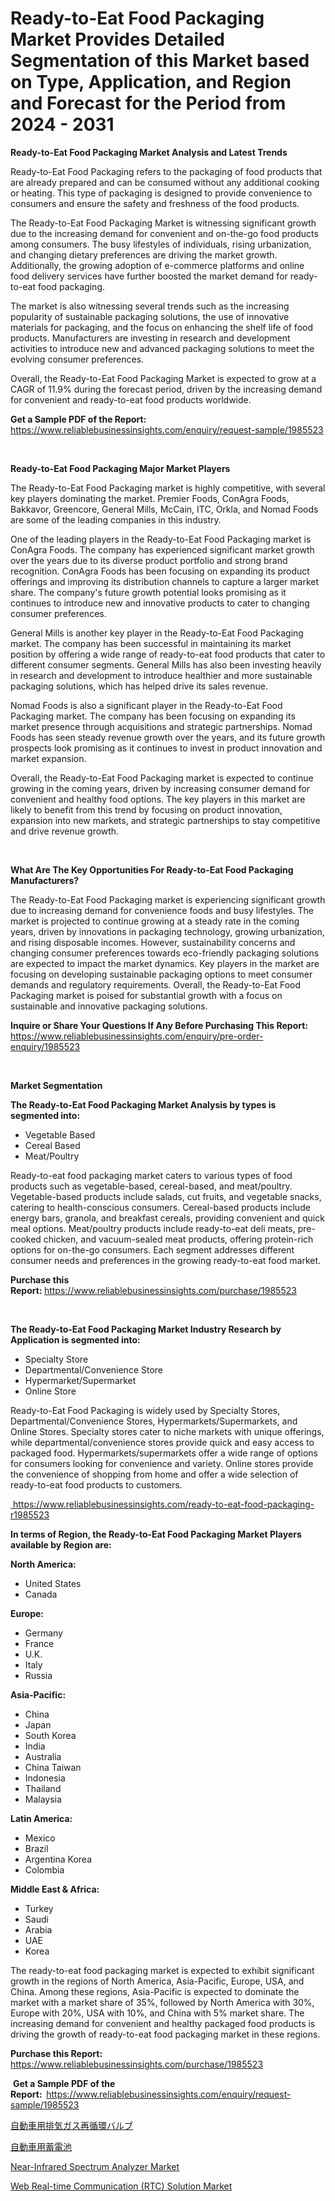 <p><h1>Ready-to-Eat Food Packaging Market Provides Detailed Segmentation of this Market based on Type, Application, and Region and Forecast for the Period from 2024 - 2031</h1></p><p><strong>Ready-to-Eat Food Packaging Market Analysis and Latest Trends</strong></p>
<p><p>Ready-to-Eat Food Packaging refers to the packaging of food products that are already prepared and can be consumed without any additional cooking or heating. This type of packaging is designed to provide convenience to consumers and ensure the safety and freshness of the food products.</p><p>The Ready-to-Eat Food Packaging Market is witnessing significant growth due to the increasing demand for convenient and on-the-go food products among consumers. The busy lifestyles of individuals, rising urbanization, and changing dietary preferences are driving the market growth. Additionally, the growing adoption of e-commerce platforms and online food delivery services have further boosted the market demand for ready-to-eat food packaging.</p><p>The market is also witnessing several trends such as the increasing popularity of sustainable packaging solutions, the use of innovative materials for packaging, and the focus on enhancing the shelf life of food products. Manufacturers are investing in research and development activities to introduce new and advanced packaging solutions to meet the evolving consumer preferences.</p><p>Overall, the Ready-to-Eat Food Packaging Market is expected to grow at a CAGR of 11.9% during the forecast period, driven by the increasing demand for convenient and ready-to-eat food products worldwide.</p></p>
<p><strong>Get a Sample PDF of the Report:&nbsp;</strong> <a href="https://www.reliablebusinessinsights.com/enquiry/request-sample/1985523">https://www.reliablebusinessinsights.com/enquiry/request-sample/1985523</a></p>
<p>&nbsp;</p>
<p><strong>Ready-to-Eat Food Packaging Major Market Players</strong></p>
<p><p>The Ready-to-Eat Food Packaging market is highly competitive, with several key players dominating the market. Premier Foods, ConAgra Foods, Bakkavor, Greencore, General Mills, McCain, ITC, Orkla, and Nomad Foods are some of the leading companies in this industry.</p><p>One of the leading players in the Ready-to-Eat Food Packaging market is ConAgra Foods. The company has experienced significant market growth over the years due to its diverse product portfolio and strong brand recognition. ConAgra Foods has been focusing on expanding its product offerings and improving its distribution channels to capture a larger market share. The company's future growth potential looks promising as it continues to introduce new and innovative products to cater to changing consumer preferences.</p><p>General Mills is another key player in the Ready-to-Eat Food Packaging market. The company has been successful in maintaining its market position by offering a wide range of ready-to-eat food products that cater to different consumer segments. General Mills has also been investing heavily in research and development to introduce healthier and more sustainable packaging solutions, which has helped drive its sales revenue.</p><p>Nomad Foods is also a significant player in the Ready-to-Eat Food Packaging market. The company has been focusing on expanding its market presence through acquisitions and strategic partnerships. Nomad Foods has seen steady revenue growth over the years, and its future growth prospects look promising as it continues to invest in product innovation and market expansion.</p><p>Overall, the Ready-to-Eat Food Packaging market is expected to continue growing in the coming years, driven by increasing consumer demand for convenient and healthy food options. The key players in this market are likely to benefit from this trend by focusing on product innovation, expansion into new markets, and strategic partnerships to stay competitive and drive revenue growth.</p></p>
<p>&nbsp;</p>
<p><strong>What Are The Key Opportunities For Ready-to-Eat Food Packaging Manufacturers?</strong></p>
<p><p>The Ready-to-Eat Food Packaging market is experiencing significant growth due to increasing demand for convenience foods and busy lifestyles. The market is projected to continue growing at a steady rate in the coming years, driven by innovations in packaging technology, growing urbanization, and rising disposable incomes. However, sustainability concerns and changing consumer preferences towards eco-friendly packaging solutions are expected to impact the market dynamics. Key players in the market are focusing on developing sustainable packaging options to meet consumer demands and regulatory requirements. Overall, the Ready-to-Eat Food Packaging market is poised for substantial growth with a focus on sustainable and innovative packaging solutions.</p></p>
<p><strong>Inquire or Share Your Questions If Any Before Purchasing This Report:</strong> <a href="https://www.reliablebusinessinsights.com/enquiry/pre-order-enquiry/1985523">https://www.reliablebusinessinsights.com/enquiry/pre-order-enquiry/1985523</a></p>
<p>&nbsp;</p>
<p><strong>Market Segmentation</strong></p>
<p><strong>The Ready-to-Eat Food Packaging Market Analysis by types is segmented into:</strong></p>
<p><ul><li>Vegetable Based</li><li>Cereal Based</li><li>Meat/Poultry</li></ul></p>
<p><p>Ready-to-eat food packaging market caters to various types of food products such as vegetable-based, cereal-based, and meat/poultry. Vegetable-based products include salads, cut fruits, and vegetable snacks, catering to health-conscious consumers. Cereal-based products include energy bars, granola, and breakfast cereals, providing convenient and quick meal options. Meat/poultry products include ready-to-eat deli meats, pre-cooked chicken, and vacuum-sealed meat products, offering protein-rich options for on-the-go consumers. Each segment addresses different consumer needs and preferences in the growing ready-to-eat food market.</p></p>
<p><strong>Purchase this Report:&nbsp;</strong><a href="https://www.reliablebusinessinsights.com/purchase/1985523">https://www.reliablebusinessinsights.com/purchase/1985523</a></p>
<p>&nbsp;</p>
<p><strong>The Ready-to-Eat Food Packaging Market Industry Research by Application is segmented into:</strong></p>
<p><ul><li>Specialty Store</li><li>Departmental/Convenience Store</li><li>Hypermarket/Supermarket</li><li>Online Store</li></ul></p>
<p><p>Ready-to-Eat Food Packaging is widely used by Specialty Stores, Departmental/Convenience Stores, Hypermarkets/Supermarkets, and Online Stores. Specialty stores cater to niche markets with unique offerings, while departmental/convenience stores provide quick and easy access to packaged food. Hypermarkets/supermarkets offer a wide range of options for consumers looking for convenience and variety. Online stores provide the convenience of shopping from home and offer a wide selection of ready-to-eat food products to customers.</p></p>
<p><a href="https://www.reliablebusinessinsights.com/ready-to-eat-food-packaging-r1985523">&nbsp;https://www.reliablebusinessinsights.com/ready-to-eat-food-packaging-r1985523</a></p>
<p><strong>In terms of Region, the Ready-to-Eat Food Packaging Market Players available by Region are:</strong></p>
<p>
    <p> <strong> North America: </strong>
        <ul>
            <li>United States</li>
            <li>Canada</li>
        </ul>
        </p> 
    <p> <strong> Europe: </strong>
        <ul>
            <li>Germany</li>
            <li>France</li>
            <li>U.K.</li>
            <li>Italy</li>
            <li>Russia</li>
        </ul>
        </p> 
    <p> <strong> Asia-Pacific: </strong>
        <ul>
            <li>China</li>
            <li>Japan</li>
            <li>South Korea</li>
            <li>India</li>
            <li>Australia</li>
            <li>China Taiwan</li>
            <li>Indonesia</li>
            <li>Thailand</li>
            <li>Malaysia</li>
        </ul>
        </p> 
    <p> <strong> Latin America: </strong>
        <ul>
            <li>Mexico</li>
            <li>Brazil</li>
            <li>Argentina Korea</li>
            <li>Colombia</li>
        </ul>
        </p> 
    <p> <strong> Middle East & Africa: </strong>
        <ul>
            <li>Turkey</li>
            <li>Saudi</li>
            <li>Arabia</li>
            <li>UAE</li>
            <li>Korea</li>
        </ul>
    </p>
    </p>
<p><p>The ready-to-eat food packaging market is expected to exhibit significant growth in the regions of North America, Asia-Pacific, Europe, USA, and China. Among these regions, Asia-Pacific is expected to dominate the market with a market share of 35%, followed by North America with 30%, Europe with 20%, USA with 10%, and China with 5% market share. The increasing demand for convenient and healthy packaged food products is driving the growth of ready-to-eat food packaging market in these regions.</p></p>
<p><strong>Purchase this Report: </strong><a href="https://www.reliablebusinessinsights.com/purchase/1985523">https://www.reliablebusinessinsights.com/purchase/1985523</a></p>
<p>&nbsp;<strong>Get a Sample PDF of the Report:&nbsp;&nbsp;</strong><a href="https://www.reliablebusinessinsights.com/enquiry/request-sample/1985523">https://www.reliablebusinessinsights.com/enquiry/request-sample/1985523</a></p>
<p><strong></strong></p>
<p><p><a href="https://github.com/RodHoppe07/Market-Research-Report-List-2/blob/main/8415477116217.md">自動車用排気ガス再循環バルブ</a></p><p><a href="https://github.com/reliezer65/Market-Research-Report-List-1/blob/main/6290063116218.md">自動車用蓄電池</a></p><p><a href="https://github.com/santosh758595/Market-Research-Report-List-5/blob/main/near-infrared-spectrum-analyzer-market.md">Near-Infrared Spectrum Analyzer Market</a></p><p><a href="https://github.com/faisalayoob601/Market-Research-Report-List-1/blob/main/web-real-time-communication-rtc-solution-market.md">Web Real-time Communication (RTC) Solution Market</a></p></p>